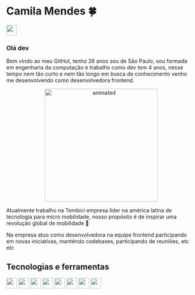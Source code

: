 # Camila Mendes 🍀
<a href="https://www.linkedin.com/in/camila-de-carvalho-mendes-ab3411148/" target="_blank"><img src="https://cdn.jsdelivr.net/gh/devicons/devicon/icons/linkedin/linkedin-original.svg" width="28" /></a>

### Olá dev 
Bem vindo ao meu GitHut, tenho 26 anos sou de São Paulo, sou formada em engenharia da computação e trabalho como dev tem 4 anos, nesse tempo nem tão curto e nem tão longo em busca de conhecimento venho me desenvolvendo como desenvolvedora frontend.

<p  align="center">
  <img width="300" src="https://github.com/camilaCmendes/camilaCmendes/assets/44913787/9a8e55d5-0278-442d-8874-e13e8a5703eb" alt="animated" />
</p>

Atualmente trabalho na Tembici empresa líder na américa latina de tecnologia para micro mobilidade, nosso propósito é de inspirar uma revolução global de mobilidade 🚴

Na empresa atuo como desenvolvedora na equipe frontend participando em novas iniciativas, manténdo codebases, participando de reuniões, etc etc 

## Tecnologias e ferramentas
<p background="#fff">
<img width="28" src="https://cdn.jsdelivr.net/gh/devicons/devicon/icons/javascript/javascript-original.svg" />
<img width="28" src="https://cdn.jsdelivr.net/gh/devicons/devicon/icons/html5/html5-original.svg" />
<img width="28" src="https://cdn.jsdelivr.net/gh/devicons/devicon/icons/vscode/vscode-original.svg" />
<img width="28" src="https://cdn.jsdelivr.net/gh/devicons/devicon/icons/css3/css3-original.svg" />
<img width="28" src="https://cdn.jsdelivr.net/gh/devicons/devicon/icons/materialui/materialui-original.svg" />
<img width="28" src="https://cdn.jsdelivr.net/gh/devicons/devicon/icons/github/github-original.svg" />
<img width="28" src="https://cdn.jsdelivr.net/gh/devicons/devicon/icons/jest/jest-plain.svg" />
<img width="28" src="https://cdn.jsdelivr.net/gh/devicons/devicon/icons/nextjs/nextjs-original.svg" />

</p>
<!--
**camilaCmendes/camilaCmendes** is a ✨ _special_ ✨ repository because its `README.md` (this file) appears on your GitHub profile.

Here are some ideas to get you started:

- 🔭 I’m currently working on ...
- 🌱 I’m currently learning ...
- 👯 I’m looking to collaborate on ...
- 🤔 I’m looking for help with ...
- 💬 Ask me about ...
- 📫 How to reach me: ...
- 😄 Pronouns: ...
- ⚡ Fun fact: ...
-->
